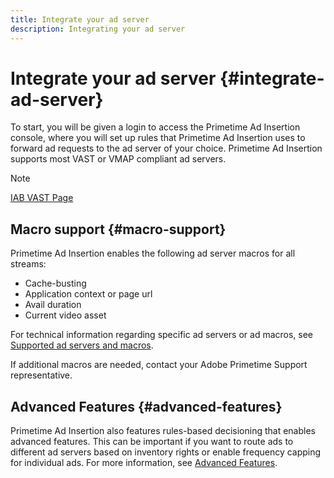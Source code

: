 ```yaml
---
title: Integrate your ad server
description: Integrating your ad server
---
```


# Integrate your ad server {#integrate-ad-server}

To start, you will be given a login to access the Primetime Ad Insertion console, where you will set up rules that Primetime Ad Insertion uses to forward ad requests to the ad server of your choice. Primetime Ad Insertion supports most VAST or VMAP compliant ad servers.

>[!NOTE]
>
>[IAB VAST Page](https://www.iab.com/guidelines/digital-video-ad-serving-template-vast)

## Macro support {#macro-support}

Primetime Ad Insertion enables the following ad server macros for all streams:

* Cache-busting
* Application context or page url
* Avail duration
* Current video asset

For technical information regarding specific ad servers or ad macros, see [Supported ad servers and macros](/help/primetime-ad-insertion/technical-reference/supported-ad-servers-and-macros.md).

If additional macros are needed, contact your Adobe Primetime Support representative.

## Advanced Features {#advanced-features}

Primetime Ad Insertion also features rules-based decisioning that enables advanced features. This can be important if you want to route ads to different ad servers based on inventory rights or enable frequency capping for individual ads. For more information, see [Advanced Features](/help/primetime-ad-insertion/advanced-features/route-ads-based-on-rules.md).
